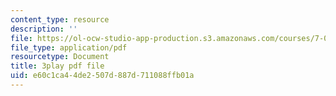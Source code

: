```yaml
---
content_type: resource
description: ''
file: https://ol-ocw-studio-app-production.s3.amazonaws.com/courses/7-01sc-fundamentals-of-biology-fall-2011/e60c1ca44de2507d887d711088ffb01a_tMr9XH64rtM.pdf
file_type: application/pdf
resourcetype: Document
title: 3play pdf file
uid: e60c1ca4-4de2-507d-887d-711088ffb01a
---
```


